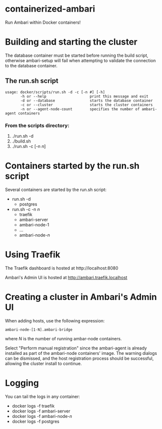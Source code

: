 # containerized-ambari
Run Ambari within Docker containers!

# Building and starting the cluster
The database container must be started before running the build script, otherwise ambari-setup will fail when attempting to validate the connection to the database container.

## The run.sh script
    usage: docker/scripts/run.sh -d -c [-n #] [-h]
           -h or --help                    print this message and exit
           -d or --database                starts the database container
           -c or --cluster                 starts the cluster containers
           -n or --agent-node-count        specifies the number of ambari-agent containers

### From the scripts directory:
1. ./run.sh -d
1. ./build.sh
1. ./run.sh -c [-n *n*]

# Containers started by the run.sh script
Several containers are started by the run.sh script:

- run.sh -d
  - postgres
- run.sh -c -n *n*
  - traefik
  - ambari-server
  - ambari-node-1
  - ...
  - ambari-node-*n*

# Using Traefik
The Traefik dashboard is hosted at http://localhost:8080

Ambari's Admin UI is hosted at http://ambari.traefik.localhost

# Creating a cluster in Ambari's Admin UI
When adding hosts, use the following expression:

`ambari-node-[1-N].ambari-bridge`

where *N* is the number of running ambar-node containers.

Select "Perform manual registration" since the ambari-agent is already installed as part of the ambari-node containers' image. The warning dialogs can be dismissed, and the host registration process should be successful, allowing the cluster install to continue.

# Logging
You can tail the logs in any container:
- docker logs -f traefik
- docker logs -f ambari-server
- docker logs -f ambari-node-*n*
- docker logs -f postgres

